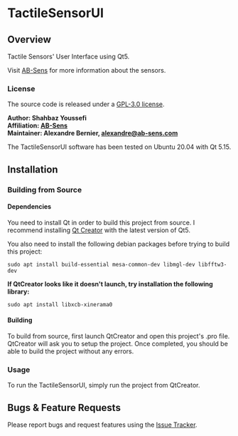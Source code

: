 # TactileSensorUI

## Overview

Tactile Sensors' User Interface using Qt5.

Visit [AB-Sens](https://ab-sens.com) for more information about the sensors.

### License

The source code is released under a [GPL-3.0 license](TactileSensorUI/LICENSE).

**Author: Shahbaz Youssefi<br />
Affiliation: [AB-Sens](http://ab-sens.com)<br />
Maintainer: Alexandre Bernier, alexandre@ab-sens.com**

The TactileSensorUI software has been tested on Ubuntu 20.04 with Qt 5.15.

## Installation

### Building from Source

#### Dependencies

You need to install Qt in order to build this project from source. I recommend installing [Qt Creator](https://www.qt.io/download-qt-installer) with the latest version of Qt5.

You also need to install the following debian packages before trying to build this project:
  
    sudo apt install build-essential mesa-common-dev libmgl-dev libfftw3-dev
    
**If QtCreator looks like it doesn't launch, try installation the following library:**

    sudo apt install libxcb-xinerama0

#### Building

To build from source, first launch QtCreator and open this project's .pro file. QtCreator will ask you to setup the project. Once completed, you should be able to build the project without any errors.

### Usage

To run the TactileSensorUI, simply run the project from QtCreator.

## Bugs & Feature Requests

Please report bugs and request features using the [Issue Tracker](https://github.com/alexandre-bernier/TactileSensorUI/issues).
